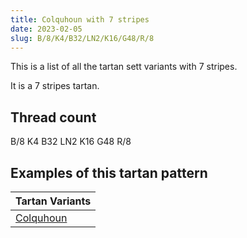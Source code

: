 ```yaml
---
title: Colquhoun with 7 stripes
date: 2023-02-05
slug: B/8/K4/B32/LN2/K16/G48/R/8
---
```

This is a list of all the tartan sett variants with 7 stripes.

It is a 7 stripes tartan.


## Thread count
B/8 K4 B32 LN2 K16 G48 R/8

## Examples of this tartan pattern

| Tartan Variants |
|---------------|
| [Colquhoun](/variants/b/8/k4/b32/ln2/k16/g48/r/8-b304080-g008000-k000000-lne0e0e0-rc00000)||
